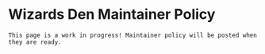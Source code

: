 # Wizards Den Maintainer Policy

```admonish warning "Work in Progress"
This page is a work in progress! Maintainer policy will be posted when they are ready.
```